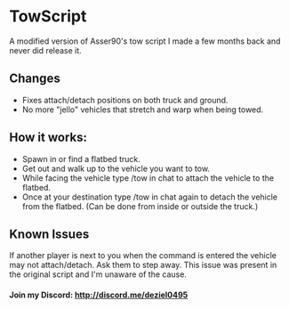 # TowScript
A modified version of Asser90's tow script I made a few months back and never did release it.

## Changes
- Fixes attach/detach positions on both truck and ground.
- No more "jello" vehicles that stretch and warp when being towed.

## How it works:
- Spawn in or find a flatbed truck.
- Get out and walk up to the vehicle you want to tow.
- While facing the vehicle type /tow in chat to attach the vehicle to the flatbed.
- Once at your destination type /tow in chat again to detach the vehicle from the flatbed. (Can be done from inside or outside the truck.)

## Known Issues
If another player is next to you when the command is entered the vehicle may not attach/detach. Ask them to step away. This issue was present in the original script and I'm unaware of the cause.


#### Join my Discord: http://discord.me/deziel0495
